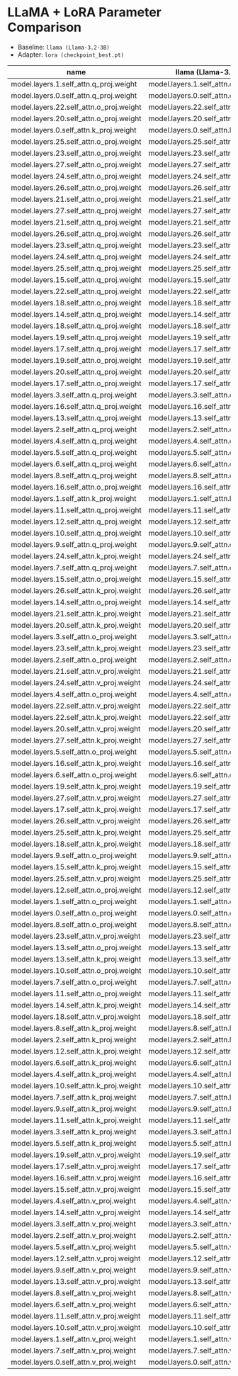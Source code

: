 # LLaMA + LoRA Parameter Comparison

- Baseline: `llama (Llama-3.2-3B)`
- Adapter: `lora (checkpoint_best.pt)`

| name | llama (Llama-3.2-3B) | lora (checkpoint_best.pt) | delta_l2 | relative_delta | cosine_similarity | delta_l1 | max_abs_delta | delta_density | numel | lora_rank | lora_alpha | lora_scale | message |
| --- | --- | --- | --- | --- | --- | --- | --- | --- | --- | --- | --- | --- | --- |
| model.layers.1.self_attn.q_proj.weight | model.layers.1.self_attn.q_proj.weight | llama.model.layers.1.self_attn.q_proj | 8.88873 | 0.102263 | 0.994814 | 16955.1 | 0.068485 | 1 | 9437184 | 16 | 16 | 1 |  |
| model.layers.0.self_attn.q_proj.weight | model.layers.0.self_attn.q_proj.weight | llama.model.layers.0.self_attn.q_proj | 8.1497 | 0.0761684 | 0.997105 | 17070.8 | 0.0596914 | 1 | 9437184 | 16 | 16 | 1 |  |
| model.layers.22.self_attn.o_proj.weight | model.layers.22.self_attn.o_proj.weight | llama.model.layers.22.self_attn.o_proj | 6.79239 | 0.124104 | 0.992384 | 15760.5 | 0.0246528 | 1 | 9437184 | 16 | 16 | 1 |  |
| model.layers.20.self_attn.o_proj.weight | model.layers.20.self_attn.o_proj.weight | llama.model.layers.20.self_attn.o_proj | 6.71089 | 0.130539 | 0.991582 | 15594.1 | 0.0256012 | 1 | 9437184 | 16 | 16 | 1 |  |
| model.layers.0.self_attn.k_proj.weight | model.layers.0.self_attn.k_proj.weight | llama.model.layers.0.self_attn.k_proj | 6.50205 | 0.0866614 | 0.99626 | 7422.04 | 0.0660154 | 1 | 3145728 | 16 | 16 | 1 |  |
| model.layers.25.self_attn.o_proj.weight | model.layers.25.self_attn.o_proj.weight | llama.model.layers.25.self_attn.o_proj | 6.35246 | 0.110046 | 0.993999 | 15139 | 0.02924 | 1 | 9437184 | 16 | 16 | 1 |  |
| model.layers.23.self_attn.o_proj.weight | model.layers.23.self_attn.o_proj.weight | llama.model.layers.23.self_attn.o_proj | 6.24509 | 0.113754 | 0.99359 | 14747.1 | 0.0200224 | 1 | 9437184 | 16 | 16 | 1 |  |
| model.layers.27.self_attn.o_proj.weight | model.layers.27.self_attn.o_proj.weight | llama.model.layers.27.self_attn.o_proj | 6.07126 | 0.100093 | 0.995028 | 14307 | 0.0412287 | 1 | 9437184 | 16 | 16 | 1 |  |
| model.layers.24.self_attn.o_proj.weight | model.layers.24.self_attn.o_proj.weight | llama.model.layers.24.self_attn.o_proj | 6.04458 | 0.106728 | 0.994351 | 13998.3 | 0.0177774 | 1 | 9437184 | 16 | 16 | 1 |  |
| model.layers.26.self_attn.o_proj.weight | model.layers.26.self_attn.o_proj.weight | llama.model.layers.26.self_attn.o_proj | 6.04437 | 0.0974688 | 0.995283 | 14304.3 | 0.0207815 | 1 | 9437184 | 16 | 16 | 1 |  |
| model.layers.21.self_attn.o_proj.weight | model.layers.21.self_attn.o_proj.weight | llama.model.layers.21.self_attn.o_proj | 6.00952 | 0.110735 | 0.993923 | 14074.7 | 0.0228605 | 1 | 9437184 | 16 | 16 | 1 |  |
| model.layers.27.self_attn.q_proj.weight | model.layers.27.self_attn.q_proj.weight | llama.model.layers.27.self_attn.q_proj | 5.82301 | 0.0871892 | 0.99622 | 13208.2 | 0.0214047 | 1 | 9437184 | 16 | 16 | 1 |  |
| model.layers.21.self_attn.q_proj.weight | model.layers.21.self_attn.q_proj.weight | llama.model.layers.21.self_attn.q_proj | 5.75917 | 0.0802926 | 0.996792 | 13098.5 | 0.0224375 | 1 | 9437184 | 16 | 16 | 1 |  |
| model.layers.26.self_attn.q_proj.weight | model.layers.26.self_attn.q_proj.weight | llama.model.layers.26.self_attn.q_proj | 5.71907 | 0.0862008 | 0.996304 | 13129.9 | 0.0198059 | 1 | 9437184 | 16 | 16 | 1 |  |
| model.layers.23.self_attn.q_proj.weight | model.layers.23.self_attn.q_proj.weight | llama.model.layers.23.self_attn.q_proj | 5.68104 | 0.0799467 | 0.996819 | 12889.5 | 0.0238056 | 1 | 9437184 | 16 | 16 | 1 |  |
| model.layers.24.self_attn.q_proj.weight | model.layers.24.self_attn.q_proj.weight | llama.model.layers.24.self_attn.q_proj | 5.67503 | 0.0818351 | 0.996668 | 13075.7 | 0.0211074 | 1 | 9437184 | 16 | 16 | 1 |  |
| model.layers.25.self_attn.q_proj.weight | model.layers.25.self_attn.q_proj.weight | llama.model.layers.25.self_attn.q_proj | 5.65979 | 0.0820882 | 0.996647 | 13060.6 | 0.0188447 | 1 | 9437184 | 16 | 16 | 1 |  |
| model.layers.15.self_attn.q_proj.weight | model.layers.15.self_attn.q_proj.weight | llama.model.layers.15.self_attn.q_proj | 5.64312 | 0.0730757 | 0.997341 | 12761.9 | 0.0246535 | 1 | 9437184 | 16 | 16 | 1 |  |
| model.layers.22.self_attn.q_proj.weight | model.layers.22.self_attn.q_proj.weight | llama.model.layers.22.self_attn.q_proj | 5.51497 | 0.0775945 | 0.997003 | 12483.3 | 0.0239242 | 1 | 9437184 | 16 | 16 | 1 |  |
| model.layers.18.self_attn.o_proj.weight | model.layers.18.self_attn.o_proj.weight | llama.model.layers.18.self_attn.o_proj | 5.50066 | 0.114722 | 0.993482 | 12933.1 | 0.0157195 | 1 | 9437184 | 16 | 16 | 1 |  |
| model.layers.14.self_attn.q_proj.weight | model.layers.14.self_attn.q_proj.weight | llama.model.layers.14.self_attn.q_proj | 5.4862 | 0.069456 | 0.997597 | 12245.4 | 0.0227773 | 1 | 9437184 | 16 | 16 | 1 |  |
| model.layers.18.self_attn.q_proj.weight | model.layers.18.self_attn.q_proj.weight | llama.model.layers.18.self_attn.q_proj | 5.44918 | 0.072244 | 0.997401 | 12327.7 | 0.0257619 | 1 | 9437184 | 16 | 16 | 1 |  |
| model.layers.19.self_attn.q_proj.weight | model.layers.19.self_attn.q_proj.weight | llama.model.layers.19.self_attn.q_proj | 5.39254 | 0.0731026 | 0.997339 | 12209.6 | 0.0290255 | 1 | 9437184 | 16 | 16 | 1 |  |
| model.layers.17.self_attn.q_proj.weight | model.layers.17.self_attn.q_proj.weight | llama.model.layers.17.self_attn.q_proj | 5.38507 | 0.0708721 | 0.997498 | 12162.2 | 0.0201994 | 1 | 9437184 | 16 | 16 | 1 |  |
| model.layers.19.self_attn.o_proj.weight | model.layers.19.self_attn.o_proj.weight | llama.model.layers.19.self_attn.o_proj | 5.34858 | 0.107659 | 0.994253 | 12659.2 | 0.0411174 | 1 | 9437184 | 16 | 16 | 1 |  |
| model.layers.20.self_attn.q_proj.weight | model.layers.20.self_attn.q_proj.weight | llama.model.layers.20.self_attn.q_proj | 5.32228 | 0.0722847 | 0.997398 | 12242.4 | 0.0198861 | 1 | 9437184 | 16 | 16 | 1 |  |
| model.layers.17.self_attn.o_proj.weight | model.layers.17.self_attn.o_proj.weight | llama.model.layers.17.self_attn.o_proj | 5.1722 | 0.106064 | 0.994421 | 12261.9 | 0.0138814 | 1 | 9437184 | 16 | 16 | 1 |  |
| model.layers.3.self_attn.q_proj.weight | model.layers.3.self_attn.q_proj.weight | llama.model.layers.3.self_attn.q_proj | 5.16772 | 0.0664801 | 0.997798 | 11599.3 | 0.0191333 | 1 | 9437184 | 16 | 16 | 1 |  |
| model.layers.16.self_attn.q_proj.weight | model.layers.16.self_attn.q_proj.weight | llama.model.layers.16.self_attn.q_proj | 5.13175 | 0.066249 | 0.997813 | 11634.9 | 0.0195027 | 1 | 9437184 | 16 | 16 | 1 |  |
| model.layers.13.self_attn.q_proj.weight | model.layers.13.self_attn.q_proj.weight | llama.model.layers.13.self_attn.q_proj | 4.95237 | 0.0679165 | 0.997702 | 11071.7 | 0.0225682 | 1 | 9437184 | 16 | 16 | 1 |  |
| model.layers.2.self_attn.q_proj.weight | model.layers.2.self_attn.q_proj.weight | llama.model.layers.2.self_attn.q_proj | 4.84011 | 0.0615173 | 0.998113 | 10870.5 | 0.0219993 | 1 | 9437184 | 16 | 16 | 1 |  |
| model.layers.4.self_attn.q_proj.weight | model.layers.4.self_attn.q_proj.weight | llama.model.layers.4.self_attn.q_proj | 4.7559 | 0.0603103 | 0.998186 | 10699.2 | 0.019249 | 1 | 9437184 | 16 | 16 | 1 |  |
| model.layers.5.self_attn.q_proj.weight | model.layers.5.self_attn.q_proj.weight | llama.model.layers.5.self_attn.q_proj | 4.75416 | 0.0611101 | 0.998138 | 10568 | 0.0333706 | 1 | 9437184 | 16 | 16 | 1 |  |
| model.layers.6.self_attn.q_proj.weight | model.layers.6.self_attn.q_proj.weight | llama.model.layers.6.self_attn.q_proj | 4.73139 | 0.0600188 | 0.998204 | 10697.3 | 0.0240963 | 1 | 9437184 | 16 | 16 | 1 |  |
| model.layers.8.self_attn.q_proj.weight | model.layers.8.self_attn.q_proj.weight | llama.model.layers.8.self_attn.q_proj | 4.71906 | 0.0620162 | 0.998083 | 10480.7 | 0.0264883 | 1 | 9437184 | 16 | 16 | 1 |  |
| model.layers.16.self_attn.o_proj.weight | model.layers.16.self_attn.o_proj.weight | llama.model.layers.16.self_attn.o_proj | 4.66776 | 0.0975874 | 0.995271 | 11067.5 | 0.0171497 | 1 | 9437184 | 16 | 16 | 1 |  |
| model.layers.1.self_attn.k_proj.weight | model.layers.1.self_attn.k_proj.weight | llama.model.layers.1.self_attn.k_proj | 4.64981 | 0.0711747 | 0.997479 | 5513.22 | 0.0472331 | 1 | 3145728 | 16 | 16 | 1 |  |
| model.layers.11.self_attn.q_proj.weight | model.layers.11.self_attn.q_proj.weight | llama.model.layers.11.self_attn.q_proj | 4.61343 | 0.0621661 | 0.998073 | 10200.4 | 0.0302069 | 1 | 9437184 | 16 | 16 | 1 |  |
| model.layers.12.self_attn.q_proj.weight | model.layers.12.self_attn.q_proj.weight | llama.model.layers.12.self_attn.q_proj | 4.59978 | 0.0612035 | 0.998132 | 10327.3 | 0.0193363 | 1 | 9437184 | 16 | 16 | 1 |  |
| model.layers.10.self_attn.q_proj.weight | model.layers.10.self_attn.q_proj.weight | llama.model.layers.10.self_attn.q_proj | 4.41161 | 0.0593887 | 0.998241 | 10003.9 | 0.0218871 | 1 | 9437184 | 16 | 16 | 1 |  |
| model.layers.9.self_attn.q_proj.weight | model.layers.9.self_attn.q_proj.weight | llama.model.layers.9.self_attn.q_proj | 4.13194 | 0.0546709 | 0.998509 | 9426.72 | 0.0170265 | 1 | 9437184 | 16 | 16 | 1 |  |
| model.layers.24.self_attn.k_proj.weight | model.layers.24.self_attn.k_proj.weight | llama.model.layers.24.self_attn.k_proj | 4.10956 | 0.0841774 | 0.996475 | 5217.81 | 0.0267256 | 1 | 3145728 | 16 | 16 | 1 |  |
| model.layers.7.self_attn.q_proj.weight | model.layers.7.self_attn.q_proj.weight | llama.model.layers.7.self_attn.q_proj | 4.07308 | 0.0534032 | 0.998577 | 9268.7 | 0.0137544 | 1 | 9437184 | 16 | 16 | 1 |  |
| model.layers.15.self_attn.o_proj.weight | model.layers.15.self_attn.o_proj.weight | llama.model.layers.15.self_attn.o_proj | 3.94571 | 0.0820923 | 0.996647 | 9328.1 | 0.0218263 | 1 | 9437184 | 16 | 16 | 1 |  |
| model.layers.26.self_attn.k_proj.weight | model.layers.26.self_attn.k_proj.weight | llama.model.layers.26.self_attn.k_proj | 3.90482 | 0.0891661 | 0.996046 | 5092.97 | 0.022806 | 1 | 3145728 | 16 | 16 | 1 |  |
| model.layers.14.self_attn.o_proj.weight | model.layers.14.self_attn.o_proj.weight | llama.model.layers.14.self_attn.o_proj | 3.89463 | 0.0806989 | 0.996759 | 9063.5 | 0.0170148 | 1 | 9437184 | 16 | 16 | 1 |  |
| model.layers.21.self_attn.k_proj.weight | model.layers.21.self_attn.k_proj.weight | llama.model.layers.21.self_attn.k_proj | 3.89235 | 0.0787323 | 0.996915 | 4915.29 | 0.0302526 | 1 | 3145728 | 16 | 16 | 1 |  |
| model.layers.20.self_attn.k_proj.weight | model.layers.20.self_attn.k_proj.weight | llama.model.layers.20.self_attn.k_proj | 3.88659 | 0.0746222 | 0.997228 | 4984.08 | 0.0235871 | 1 | 3145728 | 16 | 16 | 1 |  |
| model.layers.3.self_attn.o_proj.weight | model.layers.3.self_attn.o_proj.weight | llama.model.layers.3.self_attn.o_proj | 3.82804 | 0.0832052 | 0.996556 | 9051.45 | 0.0137587 | 1 | 9437184 | 16 | 16 | 1 |  |
| model.layers.23.self_attn.k_proj.weight | model.layers.23.self_attn.k_proj.weight | llama.model.layers.23.self_attn.k_proj | 3.81568 | 0.0752741 | 0.997178 | 4905.3 | 0.0263263 | 1 | 3145728 | 16 | 16 | 1 |  |
| model.layers.2.self_attn.o_proj.weight | model.layers.2.self_attn.o_proj.weight | llama.model.layers.2.self_attn.o_proj | 3.76435 | 0.0933321 | 0.995672 | 8880.41 | 0.0118767 | 1 | 9437184 | 16 | 16 | 1 |  |
| model.layers.21.self_attn.v_proj.weight | model.layers.21.self_attn.v_proj.weight | llama.model.layers.21.self_attn.v_proj | 3.73275 | 0.117852 | 0.993126 | 5055.22 | 0.0177208 | 1 | 3145728 | 16 | 16 | 1 |  |
| model.layers.24.self_attn.v_proj.weight | model.layers.24.self_attn.v_proj.weight | llama.model.layers.24.self_attn.v_proj | 3.69548 | 0.106518 | 0.994375 | 5010.74 | 0.0219952 | 1 | 3145728 | 16 | 16 | 1 |  |
| model.layers.4.self_attn.o_proj.weight | model.layers.4.self_attn.o_proj.weight | llama.model.layers.4.self_attn.o_proj | 3.68955 | 0.0782094 | 0.996955 | 8712.22 | 0.0259983 | 1 | 9437184 | 16 | 16 | 1 |  |
| model.layers.22.self_attn.v_proj.weight | model.layers.22.self_attn.v_proj.weight | llama.model.layers.22.self_attn.v_proj | 3.54595 | 0.110937 | 0.993902 | 4820.19 | 0.0200987 | 1 | 3145728 | 16 | 16 | 1 |  |
| model.layers.22.self_attn.k_proj.weight | model.layers.22.self_attn.k_proj.weight | llama.model.layers.22.self_attn.k_proj | 3.54257 | 0.0725284 | 0.99738 | 4645.85 | 0.0186145 | 1 | 3145728 | 16 | 16 | 1 |  |
| model.layers.20.self_attn.v_proj.weight | model.layers.20.self_attn.v_proj.weight | llama.model.layers.20.self_attn.v_proj | 3.54081 | 0.122307 | 0.992602 | 4839.21 | 0.0168691 | 1 | 3145728 | 16 | 16 | 1 |  |
| model.layers.27.self_attn.k_proj.weight | model.layers.27.self_attn.k_proj.weight | llama.model.layers.27.self_attn.k_proj | 3.52973 | 0.0799555 | 0.996817 | 4633.48 | 0.0222999 | 1 | 3145728 | 16 | 16 | 1 |  |
| model.layers.5.self_attn.o_proj.weight | model.layers.5.self_attn.o_proj.weight | llama.model.layers.5.self_attn.o_proj | 3.5089 | 0.0821972 | 0.996639 | 8288.62 | 0.0137769 | 1 | 9437184 | 16 | 16 | 1 |  |
| model.layers.16.self_attn.k_proj.weight | model.layers.16.self_attn.k_proj.weight | llama.model.layers.16.self_attn.k_proj | 3.44934 | 0.0615034 | 0.998114 | 4538.47 | 0.0205087 | 1 | 3145728 | 16 | 16 | 1 |  |
| model.layers.6.self_attn.o_proj.weight | model.layers.6.self_attn.o_proj.weight | llama.model.layers.6.self_attn.o_proj | 3.44871 | 0.0780389 | 0.996969 | 8176.47 | 0.0106917 | 1 | 9437184 | 16 | 16 | 1 |  |
| model.layers.19.self_attn.k_proj.weight | model.layers.19.self_attn.k_proj.weight | llama.model.layers.19.self_attn.k_proj | 3.42483 | 0.0652448 | 0.997878 | 4443.78 | 0.0284021 | 1 | 3145728 | 16 | 16 | 1 |  |
| model.layers.27.self_attn.v_proj.weight | model.layers.27.self_attn.v_proj.weight | llama.model.layers.27.self_attn.v_proj | 3.41067 | 0.09625 | 0.995401 | 4687.16 | 0.015142 | 1 | 3145728 | 16 | 16 | 1 |  |
| model.layers.17.self_attn.k_proj.weight | model.layers.17.self_attn.k_proj.weight | llama.model.layers.17.self_attn.k_proj | 3.39119 | 0.0634993 | 0.99799 | 4390.47 | 0.0200278 | 1 | 3145728 | 16 | 16 | 1 |  |
| model.layers.26.self_attn.v_proj.weight | model.layers.26.self_attn.v_proj.weight | llama.model.layers.26.self_attn.v_proj | 3.38821 | 0.0838509 | 0.996502 | 4630.07 | 0.0179836 | 1 | 3145728 | 16 | 16 | 1 |  |
| model.layers.25.self_attn.k_proj.weight | model.layers.25.self_attn.k_proj.weight | llama.model.layers.25.self_attn.k_proj | 3.382 | 0.0702662 | 0.99754 | 4448.4 | 0.022551 | 1 | 3145728 | 16 | 16 | 1 |  |
| model.layers.18.self_attn.k_proj.weight | model.layers.18.self_attn.k_proj.weight | llama.model.layers.18.self_attn.k_proj | 3.38186 | 0.0643895 | 0.997933 | 4435.71 | 0.0185424 | 1 | 3145728 | 16 | 16 | 1 |  |
| model.layers.9.self_attn.o_proj.weight | model.layers.9.self_attn.o_proj.weight | llama.model.layers.9.self_attn.o_proj | 3.36016 | 0.0708109 | 0.997502 | 7843.05 | 0.013936 | 1 | 9437184 | 16 | 16 | 1 |  |
| model.layers.15.self_attn.k_proj.weight | model.layers.15.self_attn.k_proj.weight | llama.model.layers.15.self_attn.k_proj | 3.32899 | 0.0614913 | 0.998115 | 4304.22 | 0.0217712 | 1 | 3145728 | 16 | 16 | 1 |  |
| model.layers.25.self_attn.v_proj.weight | model.layers.25.self_attn.v_proj.weight | llama.model.layers.25.self_attn.v_proj | 3.31715 | 0.0937525 | 0.995634 | 4538.82 | 0.0166401 | 1 | 3145728 | 16 | 16 | 1 |  |
| model.layers.12.self_attn.o_proj.weight | model.layers.12.self_attn.o_proj.weight | llama.model.layers.12.self_attn.o_proj | 3.29568 | 0.0729349 | 0.997351 | 7689.06 | 0.0158934 | 1 | 9437184 | 16 | 16 | 1 |  |
| model.layers.1.self_attn.o_proj.weight | model.layers.1.self_attn.o_proj.weight | llama.model.layers.1.self_attn.o_proj | 3.29292 | 0.0762878 | 0.997103 | 7823.87 | 0.020778 | 1 | 9437184 | 16 | 16 | 1 |  |
| model.layers.0.self_attn.o_proj.weight | model.layers.0.self_attn.o_proj.weight | llama.model.layers.0.self_attn.o_proj | 3.29226 | 0.0876668 | 0.996179 | 7740.98 | 0.0149092 | 1 | 9437184 | 16 | 16 | 1 |  |
| model.layers.8.self_attn.o_proj.weight | model.layers.8.self_attn.o_proj.weight | llama.model.layers.8.self_attn.o_proj | 3.25259 | 0.0727432 | 0.997365 | 7632.86 | 0.0145317 | 1 | 9437184 | 16 | 16 | 1 |  |
| model.layers.23.self_attn.v_proj.weight | model.layers.23.self_attn.v_proj.weight | llama.model.layers.23.self_attn.v_proj | 3.21941 | 0.0975746 | 0.995273 | 4401.74 | 0.0171923 | 1 | 3145728 | 16 | 16 | 1 |  |
| model.layers.13.self_attn.o_proj.weight | model.layers.13.self_attn.o_proj.weight | llama.model.layers.13.self_attn.o_proj | 3.1943 | 0.0692912 | 0.997607 | 7548.17 | 0.014246 | 1 | 9437184 | 16 | 16 | 1 |  |
| model.layers.13.self_attn.k_proj.weight | model.layers.13.self_attn.k_proj.weight | llama.model.layers.13.self_attn.k_proj | 3.14688 | 0.0559364 | 0.99844 | 3951.25 | 0.0220464 | 1 | 3145728 | 16 | 16 | 1 |  |
| model.layers.10.self_attn.o_proj.weight | model.layers.10.self_attn.o_proj.weight | llama.model.layers.10.self_attn.o_proj | 3.13568 | 0.07098 | 0.99749 | 7277.37 | 0.0179735 | 1 | 9437184 | 16 | 16 | 1 |  |
| model.layers.7.self_attn.o_proj.weight | model.layers.7.self_attn.o_proj.weight | llama.model.layers.7.self_attn.o_proj | 3.09999 | 0.0694699 | 0.997596 | 7268.71 | 0.0146254 | 1 | 9437184 | 16 | 16 | 1 |  |
| model.layers.11.self_attn.o_proj.weight | model.layers.11.self_attn.o_proj.weight | llama.model.layers.11.self_attn.o_proj | 3.09603 | 0.0648418 | 0.997904 | 7295.84 | 0.0145802 | 1 | 9437184 | 16 | 16 | 1 |  |
| model.layers.14.self_attn.k_proj.weight | model.layers.14.self_attn.k_proj.weight | llama.model.layers.14.self_attn.k_proj | 3.07362 | 0.0571995 | 0.998368 | 4045.09 | 0.0212996 | 1 | 3145728 | 16 | 16 | 1 |  |
| model.layers.18.self_attn.v_proj.weight | model.layers.18.self_attn.v_proj.weight | llama.model.layers.18.self_attn.v_proj | 3.03 | 0.117789 | 0.993134 | 4149 | 0.0137038 | 1 | 3145728 | 16 | 16 | 1 |  |
| model.layers.8.self_attn.k_proj.weight | model.layers.8.self_attn.k_proj.weight | llama.model.layers.8.self_attn.k_proj | 3.00426 | 0.0524119 | 0.99863 | 3760.68 | 0.0285971 | 1 | 3145728 | 16 | 16 | 1 |  |
| model.layers.2.self_attn.k_proj.weight | model.layers.2.self_attn.k_proj.weight | llama.model.layers.2.self_attn.k_proj | 2.93963 | 0.0496842 | 0.998768 | 3695.61 | 0.0289586 | 1 | 3145728 | 16 | 16 | 1 |  |
| model.layers.12.self_attn.k_proj.weight | model.layers.12.self_attn.k_proj.weight | llama.model.layers.12.self_attn.k_proj | 2.9074 | 0.0515332 | 0.998675 | 3817.35 | 0.0225244 | 1 | 3145728 | 16 | 16 | 1 |  |
| model.layers.6.self_attn.k_proj.weight | model.layers.6.self_attn.k_proj.weight | llama.model.layers.6.self_attn.k_proj | 2.89224 | 0.0504642 | 0.998729 | 3721.71 | 0.0192696 | 1 | 3145728 | 16 | 16 | 1 |  |
| model.layers.4.self_attn.k_proj.weight | model.layers.4.self_attn.k_proj.weight | llama.model.layers.4.self_attn.k_proj | 2.80383 | 0.049512 | 0.998777 | 3639.36 | 0.0183982 | 1 | 3145728 | 16 | 16 | 1 |  |
| model.layers.10.self_attn.k_proj.weight | model.layers.10.self_attn.k_proj.weight | llama.model.layers.10.self_attn.k_proj | 2.74085 | 0.0485411 | 0.998824 | 3537.54 | 0.0177984 | 1 | 3145728 | 16 | 16 | 1 |  |
| model.layers.7.self_attn.k_proj.weight | model.layers.7.self_attn.k_proj.weight | llama.model.layers.7.self_attn.k_proj | 2.7248 | 0.0463715 | 0.998926 | 3503.95 | 0.0167915 | 1 | 3145728 | 16 | 16 | 1 |  |
| model.layers.9.self_attn.k_proj.weight | model.layers.9.self_attn.k_proj.weight | llama.model.layers.9.self_attn.k_proj | 2.71634 | 0.0474417 | 0.998877 | 3537.52 | 0.0164159 | 1 | 3145728 | 16 | 16 | 1 |  |
| model.layers.11.self_attn.k_proj.weight | model.layers.11.self_attn.k_proj.weight | llama.model.layers.11.self_attn.k_proj | 2.71303 | 0.0489521 | 0.998804 | 3467.07 | 0.0187035 | 1 | 3145728 | 16 | 16 | 1 |  |
| model.layers.3.self_attn.k_proj.weight | model.layers.3.self_attn.k_proj.weight | llama.model.layers.3.self_attn.k_proj | 2.70736 | 0.0468503 | 0.998904 | 3581.44 | 0.0140924 | 1 | 3145728 | 16 | 16 | 1 |  |
| model.layers.5.self_attn.k_proj.weight | model.layers.5.self_attn.k_proj.weight | llama.model.layers.5.self_attn.k_proj | 2.67999 | 0.0460745 | 0.99894 | 3426.09 | 0.0196248 | 1 | 3145728 | 16 | 16 | 1 |  |
| model.layers.19.self_attn.v_proj.weight | model.layers.19.self_attn.v_proj.weight | llama.model.layers.19.self_attn.v_proj | 2.6302 | 0.0998186 | 0.995053 | 3602.31 | 0.0123851 | 1 | 3145728 | 16 | 16 | 1 |  |
| model.layers.17.self_attn.v_proj.weight | model.layers.17.self_attn.v_proj.weight | llama.model.layers.17.self_attn.v_proj | 2.59812 | 0.105581 | 0.994472 | 3555.95 | 0.012167 | 1 | 3145728 | 16 | 16 | 1 |  |
| model.layers.16.self_attn.v_proj.weight | model.layers.16.self_attn.v_proj.weight | llama.model.layers.16.self_attn.v_proj | 2.40594 | 0.0998925 | 0.995046 | 3304.45 | 0.0103807 | 1 | 3145728 | 16 | 16 | 1 |  |
| model.layers.15.self_attn.v_proj.weight | model.layers.15.self_attn.v_proj.weight | llama.model.layers.15.self_attn.v_proj | 2.27321 | 0.0902783 | 0.995949 | 3105.65 | 0.0128759 | 1 | 3145728 | 16 | 16 | 1 |  |
| model.layers.4.self_attn.v_proj.weight | model.layers.4.self_attn.v_proj.weight | llama.model.layers.4.self_attn.v_proj | 2.23342 | 0.0865374 | 0.996276 | 3050.23 | 0.0095604 | 1 | 3145728 | 16 | 16 | 1 |  |
| model.layers.14.self_attn.v_proj.weight | model.layers.14.self_attn.v_proj.weight | llama.model.layers.14.self_attn.v_proj | 2.18572 | 0.0883793 | 0.996116 | 2977.49 | 0.00965623 | 1 | 3145728 | 16 | 16 | 1 |  |
| model.layers.3.self_attn.v_proj.weight | model.layers.3.self_attn.v_proj.weight | llama.model.layers.3.self_attn.v_proj | 2.17913 | 0.0894129 | 0.996026 | 2992.94 | 0.0100574 | 1 | 3145728 | 16 | 16 | 1 |  |
| model.layers.2.self_attn.v_proj.weight | model.layers.2.self_attn.v_proj.weight | llama.model.layers.2.self_attn.v_proj | 2.00725 | 0.096314 | 0.995392 | 2741.18 | 0.0090035 | 1 | 3145728 | 16 | 16 | 1 |  |
| model.layers.5.self_attn.v_proj.weight | model.layers.5.self_attn.v_proj.weight | llama.model.layers.5.self_attn.v_proj | 2.00588 | 0.0930846 | 0.995695 | 2725.08 | 0.00935388 | 1 | 3145728 | 16 | 16 | 1 |  |
| model.layers.12.self_attn.v_proj.weight | model.layers.12.self_attn.v_proj.weight | llama.model.layers.12.self_attn.v_proj | 1.99133 | 0.0874192 | 0.9962 | 2702.27 | 0.00916859 | 1 | 3145728 | 16 | 16 | 1 |  |
| model.layers.9.self_attn.v_proj.weight | model.layers.9.self_attn.v_proj.weight | llama.model.layers.9.self_attn.v_proj | 1.98482 | 0.080101 | 0.996806 | 2671.23 | 0.0136078 | 1 | 3145728 | 16 | 16 | 1 |  |
| model.layers.13.self_attn.v_proj.weight | model.layers.13.self_attn.v_proj.weight | llama.model.layers.13.self_attn.v_proj | 1.95808 | 0.0832537 | 0.99655 | 2675.15 | 0.00865559 | 1 | 3145728 | 16 | 16 | 1 |  |
| model.layers.8.self_attn.v_proj.weight | model.layers.8.self_attn.v_proj.weight | llama.model.layers.8.self_attn.v_proj | 1.95505 | 0.0866983 | 0.996262 | 2667.65 | 0.00909192 | 1 | 3145728 | 16 | 16 | 1 |  |
| model.layers.6.self_attn.v_proj.weight | model.layers.6.self_attn.v_proj.weight | llama.model.layers.6.self_attn.v_proj | 1.93412 | 0.0847035 | 0.996431 | 2636.51 | 0.0113955 | 1 | 3145728 | 16 | 16 | 1 |  |
| model.layers.11.self_attn.v_proj.weight | model.layers.11.self_attn.v_proj.weight | llama.model.layers.11.self_attn.v_proj | 1.88426 | 0.0742152 | 0.997257 | 2562.45 | 0.00936097 | 1 | 3145728 | 16 | 16 | 1 |  |
| model.layers.10.self_attn.v_proj.weight | model.layers.10.self_attn.v_proj.weight | llama.model.layers.10.self_attn.v_proj | 1.86883 | 0.0869534 | 0.996239 | 2527.99 | 0.0114234 | 1 | 3145728 | 16 | 16 | 1 |  |
| model.layers.1.self_attn.v_proj.weight | model.layers.1.self_attn.v_proj.weight | llama.model.layers.1.self_attn.v_proj | 1.77331 | 0.0754528 | 0.997166 | 2425.8 | 0.00958968 | 1 | 3145728 | 16 | 16 | 1 |  |
| model.layers.7.self_attn.v_proj.weight | model.layers.7.self_attn.v_proj.weight | llama.model.layers.7.self_attn.v_proj | 1.76134 | 0.079129 | 0.996885 | 2387.63 | 0.00959792 | 1 | 3145728 | 16 | 16 | 1 |  |
| model.layers.0.self_attn.v_proj.weight | model.layers.0.self_attn.v_proj.weight | llama.model.layers.0.self_attn.v_proj | 1.72847 | 0.0849488 | 0.99641 | 2317.34 | 0.010759 | 1 | 3145728 | 16 | 16 | 1 |  |